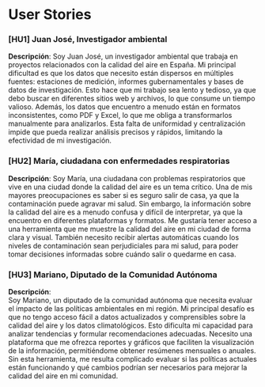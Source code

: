 # User Stories


### [HU1] Juan José, Investigador ambiental

**Descripción**:
Soy Juan José, un investigador ambiental que trabaja en proyectos relacionados con la calidad del aire en España. Mi principal dificultad es que los datos que necesito están dispersos en múltiples fuentes: estaciones de medición, informes gubernamentales y bases de datos de investigación. Esto hace que mi trabajo sea lento y tedioso, ya que debo buscar en diferentes sitios web y archivos, lo que consume un tiempo valioso. Además, los datos que encuentro a menudo están en formatos inconsistentes, como PDF y Excel, lo que me obliga a transformarlos manualmente para analizarlos. Esta falta de uniformidad y centralización impide que pueda realizar análisis precisos y rápidos, limitando la efectividad de mi investigación.


### [HU2] María, ciudadana con enfermedades respiratorias

**Descripción**:
Soy María, una ciudadana con problemas respiratorios que vive en una ciudad donde la calidad del aire es un tema crítico. Una de mis mayores preocupaciones es saber si es seguro salir de casa, ya que la contaminación puede agravar mi salud. Sin embargo, la información sobre la calidad del aire es a menudo confusa y difícil de interpretar, ya que la encuentro en diferentes plataformas y formatos. Me gustaría tener acceso a una herramienta que me muestre la calidad del aire en mi ciudad de forma clara y visual. También necesito recibir alertas automáticas cuando los niveles de contaminación sean perjudiciales para mi salud, para poder tomar decisiones informadas sobre cuándo salir o quedarme en casa.


### [HU3] Mariano, Diputado de la Comunidad Autónoma

**Descripción**:  
Soy Mariano, un diputado de la comunidad autónoma que necesita evaluar el impacto de las políticas ambientales en mi región. Mi principal desafío es que no tengo acceso fácil a datos actualizados y comprensibles sobre la calidad del aire y los datos climatológicos. Esto dificulta mi capacidad para analizar tendencias y formular recomendaciones adecuadas. Necesito una plataforma que me ofrezca reportes y gráficos que faciliten la visualización de la información, permitiéndome obtener resúmenes mensuales o anuales. Sin esta herramienta, me resulta complicado evaluar si las políticas actuales están funcionando y qué cambios podrían ser necesarios para mejorar la calidad del aire en mi comunidad.